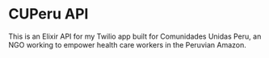# CUPeru API

This is an Elixir API for my Twilio app built for Comunidades Unidas Peru, an NGO working to empower health care workers in the Peruvian Amazon.

